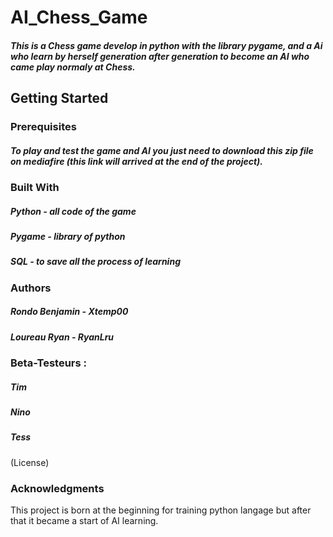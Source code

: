 # AI_Chess_Game
##### This is a Chess game develop in python with the library pygame, and a Ai who learn by herself generation after generation to become an AI who came play normaly at Chess.

## Getting Started


### Prerequisites
##### To play and test the game and AI you just need to download this zip file on mediafire (this link will arrived at the end of the project).


### Built With
##### Python - all code of the game
##### Pygame - library of python
##### SQL - to save all the process of learning


### Authors
##### Rondo Benjamin - Xtemp00
##### Loureau Ryan - RyanLru


### Beta-Testeurs :
##### Tim 
##### Nino
##### Tess
(License)


### Acknowledgments
This project is born at the beginning for training python langage but after that it became a start of AI learning.

